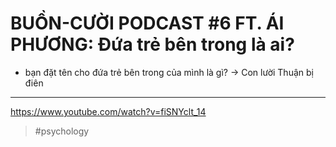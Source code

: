 # BUỒN-CƯỜI PODCAST #6 FT. ÁI PHƯƠNG: Đứa trẻ bên trong là ai?

- bạn đặt tên cho đứa trẻ bên trong của mình là gì?
  -> Con lười Thuận bị điên

---

https://www.youtube.com/watch?v=fiSNYclt_14

> #psychology
